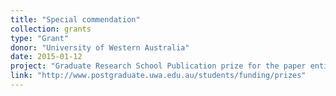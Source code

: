 ```yaml
---
title: "Special commendation"
collection: grants
type: "Grant"
donor: "University of Western Australia"
date: 2015-01-12
project: "Graduate Research School Publication prize for the paper entitled <em>Topographic determinants of mobile vertebrate predator hotspots: Current knowledge and future directions</em>. Offered to the best work accepted for publication by an enrolled higher degree by research (HDR) student from any discipline"
link: "http://www.postgraduate.uwa.edu.au/students/funding/prizes"
---
```

